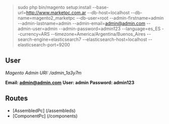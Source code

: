 > sudo php bin/magento setup:install --base-url=http://www.marketpc.com.ar --db-host=localhost --db-name=magento2_marketpc --db-user=root --admin-firstname=admin --admin-lastname=admin --admin-email=admin@admin.com --admin-user=admin --admin-password=admin123 --language=es_ES --currency=ARS --timezone=America/Argentina/Buenos_Aires --search-engine=elasticsearch7 --elasticsearch-host=localhost --elasticsearch-port=9200

## User

*Magento Admin URI: /admin_1a3y7m*

**Email: admin@admin.com**
**User: admin**
**Password: admin123**

## Routes
 - [AssembledPc] (/assembleds)   
 - [ComponentPc] (/components)
